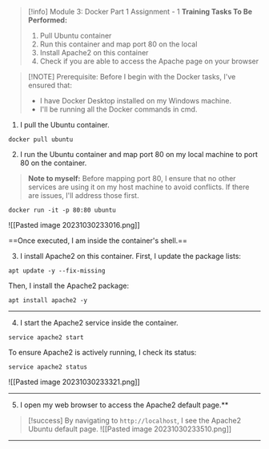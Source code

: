 
> [!info] Module 3: Docker Part 1 Assignment - 1
> **Training Tasks To Be Performed:** 
> 1. Pull Ubuntu container 
> 2. Run this container and map port 80 on the local 
> 3. Install Apache2 on this container 
> 4. Check if you are able to access the Apache page on your browser 
 

> [!NOTE] Prerequisite:
> Before I begin with the Docker tasks, I've ensured that:
> - I have Docker Desktop installed on my Windows machine.
> - I'll be running all the Docker commands in cmd.


1. I pull the Ubuntu container.
```
docker pull ubuntu
```

2. I run the Ubuntu container and map port 80 on my local machine to port 80 on the container.

> **Note to myself:** Before mapping port 80, I ensure that no other services are using it on my host machine to avoid conflicts. If there are issues, I'll address those first.
   
```
docker run -it -p 80:80 ubuntu
```
![[Pasted image 20231030233016.png]]

==Once executed, I am inside the container's shell.==

3. I install Apache2 on this container.
First, I update the package lists:
```
apt update -y --fix-missing
```

Then, I install the Apache2 package:
```
apt install apache2 -y
```

---

4. I start the Apache2 service inside the container.
```
service apache2 start
```

To ensure Apache2 is actively running, I check its status:
```
service apache2 status
```
![[Pasted image 20231030233321.png]]

---

5. I open my web browser to access the Apache2 default page.**

> [!success]
> By navigating to `http://localhost`, I  see the Apache2 Ubuntu default page.
> ![[Pasted image 20231030233510.png]]
> 

---


